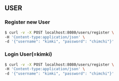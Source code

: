 ## USER 

### Register new User
```bash
$ curl -v -X POST localhost:8080/users/register \
-H 'Content-type:application/json' \
-d '{"username": "kimki", "password": "chimchi"}'
```

### Login User(=kimki)
```bash
$ curl -v -X POST localhost:8080/users/register \
-H 'Content-type:application/json' \
-d '{"username": "kimki", "password": "chimchi"}'
```